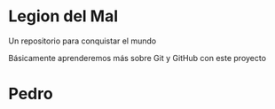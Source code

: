 # Legion del Mal
Un repositorio para conquistar el mundo

Básicamente aprenderemos más sobre Git y GitHub con este proyecto


# Pedro